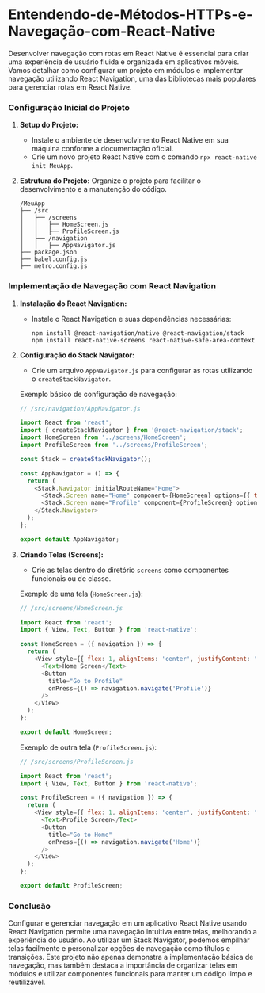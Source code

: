 # Entendendo-de-Métodos-HTTPs-e-Navegação-com-React-Native

Desenvolver navegação com rotas em React Native é essencial para criar uma experiência de usuário fluida e organizada em aplicativos móveis. Vamos detalhar como configurar um projeto em módulos e implementar navegação utilizando React Navigation, uma das bibliotecas mais populares para gerenciar rotas em React Native.

### Configuração Inicial do Projeto

1. **Setup do Projeto:**
   - Instale o ambiente de desenvolvimento React Native em sua máquina conforme a documentação oficial.
   - Crie um novo projeto React Native com o comando `npx react-native init MeuApp`.

2. **Estrutura do Projeto:**
   Organize o projeto para facilitar o desenvolvimento e a manutenção do código.
   ```
   /MeuApp
   ├── /src
   │   ├── /screens
   │   │   ├── HomeScreen.js
   │   │   ├── ProfileScreen.js
   │   ├── /navigation
   │   │   ├── AppNavigator.js
   ├── package.json
   ├── babel.config.js
   ├── metro.config.js
   ```

### Implementação de Navegação com React Navigation

1. **Instalação do React Navigation:**
   - Instale o React Navigation e suas dependências necessárias:
     ```
     npm install @react-navigation/native @react-navigation/stack
     npm install react-native-screens react-native-safe-area-context
     ```

2. **Configuração do Stack Navigator:**
   - Crie um arquivo `AppNavigator.js` para configurar as rotas utilizando o `createStackNavigator`.

   Exemplo básico de configuração de navegação:
   ```javascript
   // /src/navigation/AppNavigator.js

   import React from 'react';
   import { createStackNavigator } from '@react-navigation/stack';
   import HomeScreen from '../screens/HomeScreen';
   import ProfileScreen from '../screens/ProfileScreen';

   const Stack = createStackNavigator();

   const AppNavigator = () => {
     return (
       <Stack.Navigator initialRouteName="Home">
         <Stack.Screen name="Home" component={HomeScreen} options={{ title: 'Home' }} />
         <Stack.Screen name="Profile" component={ProfileScreen} options={{ title: 'Profile' }} />
       </Stack.Navigator>
     );
   };

   export default AppNavigator;
   ```

3. **Criando Telas (Screens):**
   - Crie as telas dentro do diretório `screens` como componentes funcionais ou de classe.

   Exemplo de uma tela (`HomeScreen.js`):
   ```javascript
   // /src/screens/HomeScreen.js

   import React from 'react';
   import { View, Text, Button } from 'react-native';

   const HomeScreen = ({ navigation }) => {
     return (
       <View style={{ flex: 1, alignItems: 'center', justifyContent: 'center' }}>
         <Text>Home Screen</Text>
         <Button
           title="Go to Profile"
           onPress={() => navigation.navigate('Profile')}
         />
       </View>
     );
   };

   export default HomeScreen;
   ```

   Exemplo de outra tela (`ProfileScreen.js`):
   ```javascript
   // /src/screens/ProfileScreen.js

   import React from 'react';
   import { View, Text, Button } from 'react-native';

   const ProfileScreen = ({ navigation }) => {
     return (
       <View style={{ flex: 1, alignItems: 'center', justifyContent: 'center' }}>
         <Text>Profile Screen</Text>
         <Button
           title="Go to Home"
           onPress={() => navigation.navigate('Home')}
         />
       </View>
     );
   };

   export default ProfileScreen;
   ```

### Conclusão

Configurar e gerenciar navegação em um aplicativo React Native usando React Navigation permite uma navegação intuitiva entre telas, melhorando a experiência do usuário. Ao utilizar um Stack Navigator, podemos empilhar telas facilmente e personalizar opções de navegação como títulos e transições. Este projeto não apenas demonstra a implementação básica de navegação, mas também destaca a importância de organizar telas em módulos e utilizar componentes funcionais para manter um código limpo e reutilizável.
